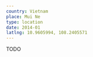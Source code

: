 ```yaml
---
country: Vietnam
place: Mui Ne
type: location
date: 2014-01
latlng: 10.9605994, 108.2405571
---
```


TODO
